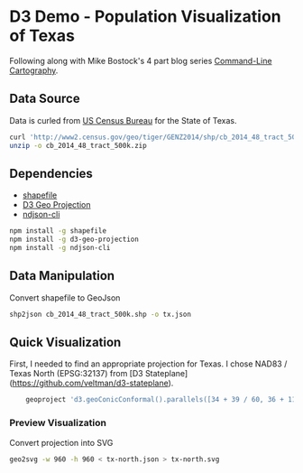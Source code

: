 # D3 Demo - Population Visualization of Texas

Following along with Mike Bostock's 4 part blog series [Command-Line Cartography](https://medium.com/@mbostock/command-line-cartography-part-1-897aa8f8ca2c#.ff2cxnmc9).

## Data Source

Data is curled from [US Census Bureau](http://www2.census.gov/geo/tiger/GENZ2014/shp/) for the State of Texas.

``` bash
curl 'http://www2.census.gov/geo/tiger/GENZ2014/shp/cb_2014_48_tract_500k.zip' -o cb_2014_48_tract_500k.zip
unzip -o cb_2014_48_tract_500k.zip
```

## Dependencies
- [shapefile](https://github.com/mbostock/shapefile)
- [D3 Geo Projection](https://github.com/d3/d3-geo-projection)
- [ndjson-cli](https://github.com/mbostock/ndjson-cli)
```bash
npm install -g shapefile
npm install -g d3-geo-projection
npm install -g ndjson-cli
```


## Data Manipulation
Convert shapefile to GeoJson
```bash
shp2json cb_2014_48_tract_500k.shp -o tx.json
```

## Quick Visualization
First, I needed to find an appropriate projection for Texas. I chose NAD83 / Texas North (EPSG:32137) from [D3 Stateplane] (https://github.com/veltman/d3-stateplane).
``` bash
    geoproject 'd3.geoConicConformal().parallels([34 + 39 / 60, 36 + 11 / 60]).rotate([101 + 30 / 60, -34]).fitSize([960,960], d)' < tx.json > tx-north.json
```
### Preview Visualization
Convert projection into SVG

``` bash
geo2svg -w 960 -h 960 < tx-north.json > tx-north.svg
```
